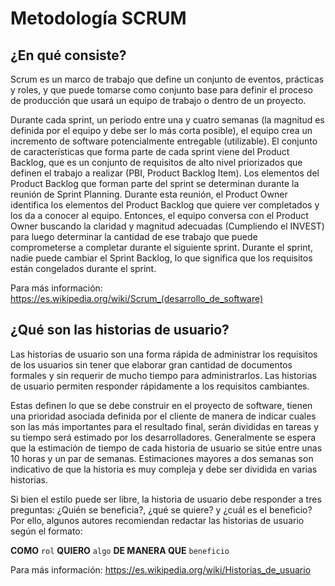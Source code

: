 # Metodología SCRUM

## ¿En qué consiste?

Scrum es un marco de trabajo que define un conjunto de eventos, prácticas y roles, y que puede tomarse como conjunto base para definir el proceso de producción que usará un equipo de trabajo o dentro de un proyecto.

Durante cada sprint, un periodo entre una y cuatro semanas (la magnitud es definida por el equipo y debe ser lo más corta posible), el equipo crea un incremento de software potencialmente entregable (utilizable). El conjunto de características que forma parte de cada sprint viene del Product Backlog, que es un conjunto de requisitos de alto nivel priorizados que definen el trabajo a realizar (PBI, Product Backlog Item). Los elementos del Product Backlog que forman parte del sprint se determinan durante la reunión de Sprint Planning. Durante esta reunión, el Product Owner identifica los elementos del Product Backlog que quiere ver completados y los da a conocer al equipo. Entonces, el equipo conversa con el Product Owner buscando la claridad y magnitud adecuadas (Cumpliendo el INVEST) para luego determinar la cantidad de ese trabajo que puede comprometerse a completar durante el siguiente sprint. Durante el sprint, nadie puede cambiar el Sprint Backlog, lo que significa que los requisitos están congelados durante el sprint.

Para más información: https://es.wikipedia.org/wiki/Scrum_(desarrollo_de_software)

## ¿Qué son las historias de usuario?

Las historias de usuario son una forma rápida de administrar los requisitos de los usuarios sin tener que elaborar gran cantidad de documentos formales y sin requerir de mucho tiempo para administrarlos. Las historias de usuario permiten responder rápidamente a los requisitos cambiantes.

Estas definen lo que se debe construir en el proyecto de software, tienen una prioridad asociada definida por el cliente de manera de indicar cuales son las más importantes para el resultado final, serán divididas en tareas y su tiempo será estimado por los desarrolladores. Generalmente se espera que la estimación de tiempo de cada historia de usuario se sitúe entre unas 10 horas y un par de semanas. Estimaciones mayores a dos semanas son indicativo de que la historia es muy compleja y debe ser dividida en varias historias.

Si bien el estilo puede ser libre, la historia de usuario debe responder a tres preguntas: ¿Quién se beneficia?, ¿qué se quiere? y ¿cuál es el beneficio? Por ello, algunos autores recomiendan redactar las historias de usuario según el formato:

**COMO** `rol` **QUIERO** `algo` **DE MANERA QUE** `beneficio`

Para más información: https://es.wikipedia.org/wiki/Historias_de_usuario
